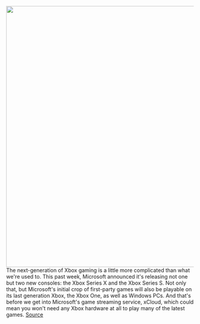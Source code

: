 <img src='https://cdn.vox-cdn.com/thumbor/yrGCyNFOCTSS2NUJW5hAhpQ2FUU=/0x0:2040x1351/1200x675/filters:focal(1059x457:1385x783)/cdn.vox-cdn.com/uploads/chorus_image/image/67404063/twarren_200908_4177_0008.0.0.jpg' width='700px' /><br/>
The next-generation of Xbox gaming is a little more complicated than what we're used to. This past week, Microsoft announced it's releasing not one but two new consoles: the Xbox Series X and the Xbox Series S. Not only that, but Microsoft's initial crop of first-party games will also be playable on its last generation Xbox, the Xbox One, as well as Windows PCs. And that's before we get into Microsoft's game streaming service, xCloud, which could mean you won't need any Xbox hardware at all to play many of the latest games.
<a href='https://www.theverge.com/21432635/xbox-series-x-s-release-date-news-price-features-specs-hardware-games'> Source <a/>